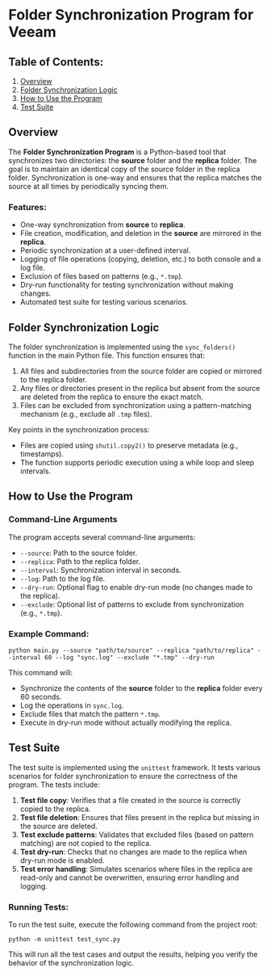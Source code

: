 # Folder Synchronization Program for Veeam

## Table of Contents:

1.  [Overview](#overview)
2.  [Folder Synchronization Logic](#folder-synchronization-logic)
3.  [How to Use the Program](#how-to-use-the-program)
4.  [Test Suite](#test-suite)

## Overview

The **Folder Synchronization Program** is a Python-based tool that synchronizes two directories: the **source** folder and the **replica** folder. The goal is to maintain an identical copy of the source folder in the replica folder. Synchronization is one-way and ensures that the replica matches the source at all times by periodically syncing them.

### Features:

-   One-way synchronization from **source** to **replica**.
-   File creation, modification, and deletion in the **source** are mirrored in the **replica**.
-   Periodic synchronization at a user-defined interval.
-   Logging of file operations (copying, deletion, etc.) to both console and a log file.
-   Exclusion of files based on patterns (e.g., `*.tmp`).
-   Dry-run functionality for testing synchronization without making changes.
-   Automated test suite for testing various scenarios.


## Folder Synchronization Logic

The folder synchronization is implemented using the `sync_folders()` function in the main Python file. This function ensures that:

1.  All files and subdirectories from the source folder are copied or mirrored to the replica folder.
2.  Any files or directories present in the replica but absent from the source are deleted from the replica to ensure the exact match.
3.  Files can be excluded from synchronization using a pattern-matching mechanism (e.g., exclude all `.tmp` files).

Key points in the synchronization process:

-   Files are copied using `shutil.copy2()` to preserve metadata (e.g., timestamps).
-   The function supports periodic execution using a while loop and sleep intervals.


## How to Use the Program

### Command-Line Arguments

The program accepts several command-line arguments:

-   `--source`: Path to the source folder.
-   `--replica`: Path to the replica folder.
-   `--interval`: Synchronization interval in seconds.
-   `--log`: Path to the log file.
-   `--dry-run`: Optional flag to enable dry-run mode (no changes made to the replica).
-   `--exclude`: Optional list of patterns to exclude from synchronization (e.g., `*.tmp`).

### Example Command:

` python main.py --source "path/to/source" --replica "path/to/replica" --interval 60 --log "sync.log" --exclude "*.tmp" --dry-run `

This command will:

-   Synchronize the contents of the **source** folder to the **replica** folder every 60 seconds.
-   Log the operations in `sync.log`.
-   Exclude files that match the pattern `*.tmp`.
-   Execute in dry-run mode without actually modifying the replica.

## Test Suite

The test suite is implemented using the `unittest` framework. It tests various scenarios for folder synchronization to ensure the correctness of the program. The tests include:

1.  **Test file copy**: Verifies that a file created in the source is correctly copied to the replica.
2.  **Test file deletion**: Ensures that files present in the replica but missing in the source are deleted.
3.  **Test exclude patterns**: Validates that excluded files (based on pattern matching) are not copied to the replica.
4.  **Test dry-run**: Checks that no changes are made to the replica when dry-run mode is enabled.
5.  **Test error handling**: Simulates scenarios where files in the replica are read-only and cannot be overwritten, ensuring error handling and logging.

### Running Tests:

To run the test suite, execute the following command from the project root:

` python -m unittest test_sync.py `

This will run all the test cases and output the results, helping you verify the behavior of the synchronization logic.
